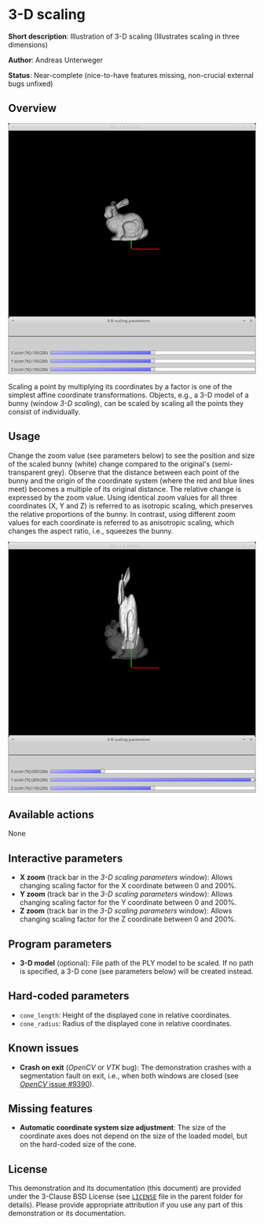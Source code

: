 3-D scaling
===========

**Short description**: Illustration of 3-D scaling (Illustrates scaling in three dimensions)

**Author**: Andreas Unterweger

**Status**: Near-complete (nice-to-have features missing, non-crucial external bugs unfixed)

Overview
--------

![Screenshot](../screenshots/scaling3d.png)

Scaling a point by multiplying its coordinates by a factor is one of the simplest affine coordinate transformations. Objects, e.g., a 3-D model of a bunny (window *3-D scaling*), can be scaled by scaling all the points they consist of individually.

Usage
-----

Change the zoom value (see parameters below) to see the position and size of the scaled bunny (white) change compared to the original's (semi-transparent grey). Observe that the distance between each point of the bunny and the origin of the coordinate system (where the red and blue lines meet) becomes a multiple of its original distance. The relative change is expressed by the zoom value. Using identical zoom values for all three coordinates (X, Y and Z) is referred to as isotropic scaling, which preserves the relative proportions of the bunny. In contrast, using different zoom values for each coordinate is referred to as anisotropic scaling, which changes the aspect ratio, i.e., squeezes the bunny.

![Screenshot after scaling the bunny anisotropically](../screenshots/scaling3d_x50_y200.png)

Available actions
-----------------

None

Interactive parameters
----------------------

* **X zoom** (track bar in the *3-D scaling parameters* window): Allows changing scaling factor for the X coordinate between 0 and 200%.
* **Y zoom** (track bar in the *3-D scaling parameters* window): Allows changing scaling factor for the Y coordinate between 0 and 200%.
* **Z zoom** (track bar in the *3-D scaling parameters* window): Allows changing scaling factor for the Z coordinate between 0 and 200%.

Program parameters
------------------

* **3-D model** (optional): File path of the PLY model to be scaled. If no path is specified, a 3-D cone (see parameters below) will be created instead.

Hard-coded parameters
---------------------

* `cone_length`: Height of the displayed cone in relative coordinates.
* `cone_radius`: Radius of the displayed cone in relative coordinates.

Known issues
------------

* **Crash on exit** (*OpenCV* or *VTK* bug): The demonstration crashes with a segmentation fault on exit, i.e., when both windows are closed (see [*OpenCV* issue #9390](https://github.com/opencv/opencv/issues/9390)).

Missing features
----------------

* **Automatic coordinate system size adjustment**: The size of the coordinate axes does not depend on the size of the loaded model, but on the hard-coded size of the cone.

License
-------

This demonstration and its documentation (this document) are provided under the 3-Clause BSD License (see [`LICENSE`](../LICENSE) file in the parent folder for details). Please provide appropriate attribution if you use any part of this demonstration or its documentation.